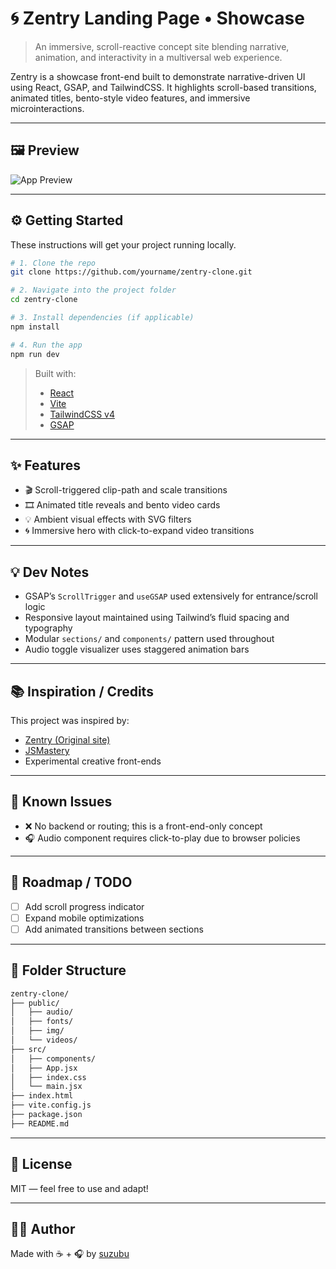 # 🌀 Zentry Landing Page • Showcase

> An immersive, scroll-reactive concept site blending narrative, animation, and interactivity in a multiversal web experience.

Zentry is a showcase front-end built to demonstrate narrative-driven UI using React, GSAP, and TailwindCSS. It highlights scroll-based transitions, animated titles, bento-style video features, and immersive microinteractions.

---

## 🖼 Preview

![App Preview](media/preview.gif)


---

## ⚙️ Getting Started

These instructions will get your project running locally.

```bash
# 1. Clone the repo
git clone https://github.com/yourname/zentry-clone.git

# 2. Navigate into the project folder
cd zentry-clone

# 3. Install dependencies (if applicable)
npm install

# 4. Run the app
npm run dev
```

> Built with:  
> - [React](https://reactjs.org/)  
> - [Vite](https://vitejs.dev/)  
> - [TailwindCSS v4](https://tailwindcss.com/)  
> - [GSAP](https://greensock.com/gsap/)

---

## ✨ Features

- 🎬 Scroll-triggered clip-path and scale transitions
- 🎞️ Animated title reveals and bento video cards
- 💡 Ambient visual effects with SVG filters
- 🌀 Immersive hero with click-to-expand video transitions

---

## 💡 Dev Notes

- GSAP’s `ScrollTrigger` and `useGSAP` used extensively for entrance/scroll logic
- Responsive layout maintained using Tailwind’s fluid spacing and typography
- Modular `sections/` and `components/` pattern used throughout
- Audio toggle visualizer uses staggered animation bars

---

## 📚 Inspiration / Credits

This project was inspired by:

- [Zentry (Original site)](https://zentry.gg)
- [JSMastery](https://www.youtube.com/watch?v=zA9r5zTllx4&t=9384s)
- Experimental creative front-ends

---

## 🧪 Known Issues

- ❌ No backend or routing; this is a front-end-only concept
- 🎧 Audio component requires click-to-play due to browser policies

---

## 🔭 Roadmap / TODO

- [ ] Add scroll progress indicator
- [ ] Expand mobile optimizations
- [ ] Add animated transitions between sections

---

## 📂 Folder Structure

```bash
zentry-clone/
├── public/
│   ├── audio/
│   ├── fonts/
│   ├── img/
│   └── videos/
├── src/
│   ├── components/
│   ├── App.jsx
│   ├── index.css
│   └── main.jsx
├── index.html
├── vite.config.js
├── package.json
├── README.md
```

---

## 📜 License

MIT — feel free to use and adapt!

---

## 🙋‍♀️ Author

Made with ☕ + 🎧 by [suzubu](https://github.com/suzubu)
